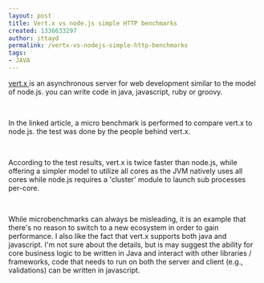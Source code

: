 ```yaml
---
layout: post
title: Vert.x vs node.js simple HTTP benchmarks
created: 1336633297
author: ittayd
permalink: /vertx-vs-nodejs-simple-http-benchmarks
tags:
- JAVA
---
```

<p><a href="http://vertx.io/">vert.x </a>is an asynchronous server for web development similar to the model of node.js. you can write code in java, javascript, ruby or groovy.</p>
<p>&nbsp;</p>
<p>In the linked article, a micro benchmark is performed to compare vert.x to node.js. the test was done by the people behind vert.x.</p>
<p>&nbsp;</p>
<p>According to the test results, vert.x is twice faster than node.js, while offering a simpler model to utilize all cores as the JVM&nbsp;natively uses all cores while node.js requires a 'cluster' module to launch sub processes per-core.</p>
<p>&nbsp;</p>
<p>While microbenchmarks can always be misleading, it is an example that there's no reason to switch to a new ecosystem in order to gain performance. I&nbsp;also like the fact that vert.x supports both java and javascript. I'm not sure about the details, but is may suggest the ability for core business logic to be written in&nbsp;Java and interact with other libraries / frameworks, code that needs to run on both the server and client (e.g., validations) can be written in javascript.</p>
